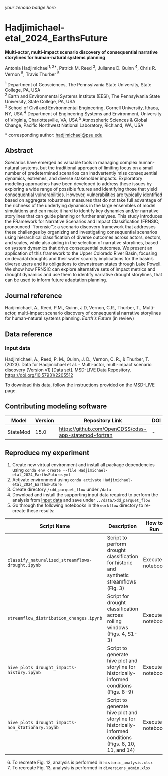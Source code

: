 _your zenodo badge here_

# Hadjimichael-etal_2024_EarthsFuture

**Multi-actor, multi-impact scenario discovery of consequential narrative storylines for human-natural systems planning**

Antonia Hadjimichael<sup>1, 2\*</sup>, Patrick M. Reed <sup>3</sup>, Julianne D. Quinn <sup>4</sup>, Chris R. Vernon <sup>5</sup>, Travis Thurber <sup>5</sup>

<sup>1 </sup> Department of Geosciences, The Pennsylvania State University, State College, PA, USA\
<sup>2 </sup> Earth and Environmental Systems Institute (EESI), The Pennsylvania State University, State College, PA, USA\
<sup>3 </sup> School of Civil and Environmental Engineering, Cornell University, Ithaca, NY, USA
<sup>4</sup> Department of Engineering Systems and Environment, University of Virginia, Charlottesville, VA, USA
<sup>5</sup> Atmospheric Sciences \& Global Change, Pacific Northwest National Laboratory, Richland, WA, USA

\* corresponding author:  hadjimichael@psu.edu

## Abstract
Scenarios have emerged as valuable tools in managing complex human-natural systems, but the traditional approach of limiting focus on a small number of predetermined scenarios can inadvertently miss consequential dynamics, extremes, and diverse stakeholder impacts. Exploratory modeling approaches have been developed to address these issues by exploring a wide range of possible futures and identifying those that yield consequential vulnerabilities. However, vulnerabilities are typically identified based on aggregate robustness measures that do not take full advantage of the richness of the underlying dynamics in the large ensembles of model simulations and can make it hard to identify key dynamics and/or narrative storylines that can guide planning or further analyses. This study introduces the FRamework for Narrative Scenarios and Impact Classification (FRNSIC; pronounced ``forensic''): a scenario discovery framework that addresses these challenges by organizing and investigating consequential scenarios using hierarchical classification of diverse outcomes across actors, sectors, and scales, while also aiding in the selection of narrative storylines, based on system dynamics that drive consequential outcomes. We present an application of this framework to the Upper Colorado River Basin, focusing on decadal droughts and their water scarcity implications for the basin’s diverse users and its obligations to downstream states through Lake Powell. We show how FRNSIC can explore alternative sets of impact metrics and drought dynamics and use them to identify narrative drought storylines, that can be used to inform future adaptation planning.

## Journal reference
Hadjimichael, A., Reed, P.M., Quinn, J.D, Vernon, C.R., Thurber, T., Multi-actor, multi-impact scenario discovery of consequential narrative storylines for human-natural systems planning. _Earth's Future_ (in review)

## Data reference

### Input data
Hadjimichael, A., Reed, P. M., Quinn, J. D., Vernon, C. R., & Thurber, T. (2023). Data for Hadjimichael et al. - Multi-actor, multi-impact scenario discovery (Version v1) [Data set]. MSD-LIVE Data Repository. https://doi.org/10.57931/2205512

To download this data, follow the instructions provided on the MSD-LIVE page. 

## Contributing modeling software
| Model | Version | Repository Link | DOI |
|-------|---------|-----------------|-----|
| StateMod | 15.0 | https://github.com/OpenCDSS/cdss-app-statemod-fortran | - |

## Reproduce my experiment

1. Create new virtual environment and install all package dependencies using `conda env create --file Hadjimichael-etal_2024_EarthsFuture.yml`
2. Activate environment using `conda activate Hadjimichael-etal_2024_EarthsFuture`
3. Create directory `/xdd_parquet_flow` under `/data`
4. Download and install the supporting input data required to perform the analysis from [Input data](#input-data) and save under `../data/xdd_parquet_flow`
5. Go through the following notebooks in the `workflow` directory to re-create these results:

| Script Name                                       | Description                                                                                 | How to Run                                  |
|---------------------------------------------------|---------------------------------------------------------------------------------------------|---------------------------------------------|
| `classify_naturalized_streamflows-drought.ipynb`  | Script to perform drought classification for historic and synthetic streamflows (Fig. 3)    | Execute notebook |
| `streamflow_distribution_changes.ipynb`           | Script for drought classification across rolling windows (Figs. 4, S1-3)                    | Execute notebook |
| `hive_plots_drought_impacts-history.ipynb`        | Script to generate hive plot and storyline for historically-informed conditions (Figs. 8-9) | Execute notebook |
| `hive_plots_drought_impacts-non_stationary.ipynb` | Script to generate hive plot and storyline for historically-informed conditions (Figs. 8, 10, 11, and 14) | Execute notebook |

6. To recreate Fig. 12, analysis is performed in `historic_analysis.xlsx`
7. To recreate Fig. 13, analysis is performed in `diversions_admin.xlsx`


